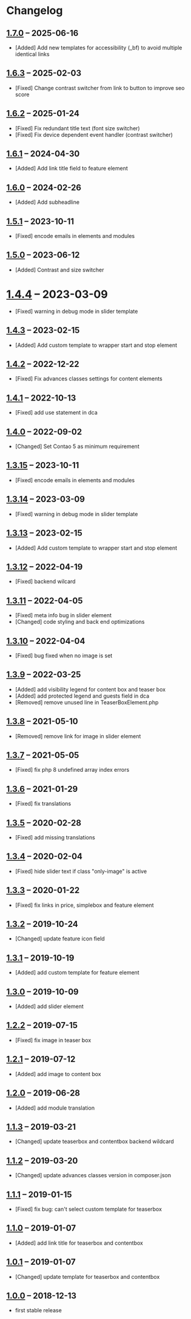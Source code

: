 # Changelog

[//]: <> (
Types of changes
    Added for new Addeds.
    Changed for changes in existing functionality.
    Deprecated for soon-to-be removed Addeds.
    Removed for now removed Addeds.
    Fixed for any bug fixes.
    Security in case of vulnerabilities.
)

## [1.7.0](https://github.com/contao-themes-net/theme-components-bundle/tree/1.7.0) – 2025-06-16

- [Added] Add new templates for accessibility (_bf) to avoid multiple identical links

## [1.6.3](https://github.com/contao-themes-net/theme-components-bundle/tree/1.6.3) – 2025-02-03

- [Fixed] Change contrast switcher from link to button to improve seo score

## [1.6.2](https://github.com/contao-themes-net/theme-components-bundle/tree/1.6.2) – 2025-01-24

- [Fixed] Fix redundant title text (font size switcher)
- [Fixed] Fix device dependent event handler (contrast switcher)

## [1.6.1](https://github.com/contao-themes-net/theme-components-bundle/tree/1.6.1) – 2024-04-30

- [Added] Add link title field to feature element

## [1.6.0](https://github.com/contao-themes-net/theme-components-bundle/tree/1.6.0) – 2024-02-26

- [Added] Add subheadline

## [1.5.1](https://github.com/contao-themes-net/theme-components-bundle/tree/1.5.1) – 2023-10-11

- [Fixed] encode emails in elements and modules

## [1.5.0](https://github.com/contao-themes-net/theme-components-bundle/tree/1.5.0) – 2023-06-12

- [Added] Contrast and size switcher

# [1.4.4](https://github.com/contao-themes-net/theme-components-bundle/tree/1.4.4) – 2023-03-09

- [Fixed] warning in debug mode in slider template

## [1.4.3](https://github.com/contao-themes-net/theme-components-bundle/tree/1.4.3) – 2023-02-15

- [Added] Add custom template to wrapper start and stop element

## [1.4.2](https://github.com/contao-themes-net/theme-components-bundle/tree/1.4.2) – 2022-12-22

- [Fixed] Fix advances classes settings for content elements

## [1.4.1](https://github.com/contao-themes-net/theme-components-bundle/tree/1.4.1) – 2022-10-13

- [Fixed] add use statement in dca

## [1.4.0](https://github.com/contao-themes-net/theme-components-bundle/tree/1.4.0) – 2022-09-02

- [Changed] Set Contao 5 as minimum requirement

## [1.3.15](https://github.com/contao-themes-net/theme-components-bundle/tree/1.3.15) – 2023-10-11

- [Fixed] encode emails in elements and modules

## [1.3.14](https://github.com/contao-themes-net/theme-components-bundle/tree/1.3.14) – 2023-03-09

- [Fixed] warning in debug mode in slider template

## [1.3.13](https://github.com/contao-themes-net/theme-components-bundle/tree/1.3.13) – 2023-02-15

- [Added] Add custom template to wrapper start and stop element

## [1.3.12](https://github.com/contao-themes-net/theme-components-bundle/tree/1.3.12) – 2022-04-19

- [Fixed] backend wilcard

## [1.3.11](https://github.com/contao-themes-net/theme-components-bundle/tree/1.3.11) – 2022-04-05

- [Fixed] meta info bug in slider element
- [Changed] code styling and back end optimizations

## [1.3.10](https://github.com/contao-themes-net/theme-components-bundle/tree/1.3.10) – 2022-04-04

- [Fixed] bug fixed when no image is set

## [1.3.9](https://github.com/contao-themes-net/theme-components-bundle/tree/1.3.9) – 2022-03-25

- [Added] add visibility legend for content box and teaser box
- [Added] add protected legend and guests field in dca
- [Removed] remove unused line in TeaserBoxElement.php

## [1.3.8](https://github.com/contao-themes-net/theme-components-bundle/tree/1.3.8) – 2021-05-10

- [Removed] remove link for image in slider element

## [1.3.7](https://github.com/contao-themes-net/theme-components-bundle/tree/1.3.7) – 2021-05-05

- [Fixed] fix php 8 undefined array index errors

## [1.3.6](https://github.com/contao-themes-net/theme-components-bundle/tree/1.3.6) – 2021-01-29

- [Fixed] fix translations

## [1.3.5](https://github.com/contao-themes-net/theme-components-bundle/tree/1.3.5) – 2020-02-28

- [Fixed] add missing translations

## [1.3.4](https://github.com/contao-themes-net/theme-components-bundle/tree/1.3.4) – 2020-02-04

- [Fixed] hide slider text if class "only-image" is active

## [1.3.3](https://github.com/contao-themes-net/theme-components-bundle/tree/1.3.3) – 2020-01-22

- [Fixed] fix links in price, simplebox and feature element

## [1.3.2](https://github.com/contao-themes-net/theme-components-bundle/tree/1.3.2) – 2019-10-24

- [Changed] update feature icon field

## [1.3.1](https://github.com/contao-themes-net/theme-components-bundle/tree/1.3.1) – 2019-10-19

- [Added] add custom template for feature element

## [1.3.0](https://github.com/contao-themes-net/theme-components-bundle/tree/1.3.0) – 2019-10-09

- [Added] add slider element

## [1.2.2](https://github.com/contao-themes-net/theme-components-bundle/tree/1.2.2) – 2019-07-15

- [Fixed] fix image in teaser box

## [1.2.1](https://github.com/contao-themes-net/theme-components-bundle/tree/1.2.1) – 2019-07-12

- [Added] add image to content box

## [1.2.0](https://github.com/contao-themes-net/theme-components-bundle/tree/1.2.0) – 2019-06-28

- [Added] add module translation

## [1.1.3](https://github.com/contao-themes-net/theme-components-bundle/tree/1.1.3) – 2019-03-21

- [Changed] update teaserbox and contentbox backend wildcard

## [1.1.2](https://github.com/contao-themes-net/theme-components-bundle/tree/1.1.2) – 2019-03-20

- [Changed] update advances classes version in composer.json

## [1.1.1](https://github.com/contao-themes-net/theme-components-bundle/tree/1.1.1) – 2019-01-15

- [Fixed] fix bug: can't select custom template for teaserbox

## [1.1.0](https://github.com/contao-themes-net/theme-components-bundle/tree/1.1.0) – 2019-01-07

- [Added] add link title for teaserbox and contentbox

## [1.0.1](https://github.com/contao-themes-net/theme-components-bundle/tree/1.0.1) – 2019-01-07

- [Changed] update template for teaserbox and contentbox

## [1.0.0](https://github.com/contao-themes-net/theme-components-bundle/tree/1.0.0) – 2018-12-13

- first stable release
